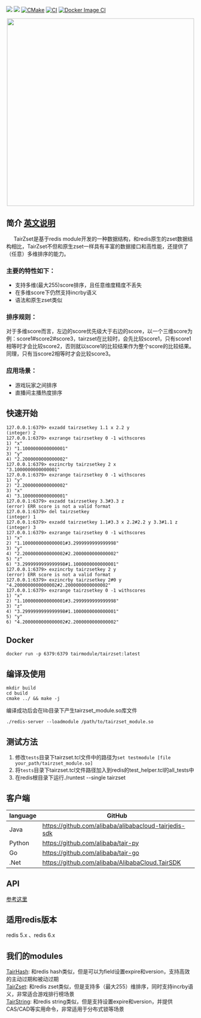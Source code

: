 
![](https://img.shields.io/badge/license-Apache--2.0-green)
![](https://img.shields.io/badge/PRs-welcome-green)
[![CMake](https://github.com/alibaba/TairZset/actions/workflows/cmake.yml/badge.svg)](https://github.com/alibaba/TairZset/actions/workflows/cmake.yml)
[![CI](https://github.com/alibaba/TairZset/actions/workflows/ci.yml/badge.svg)](https://github.com/alibaba/TairZset/actions/workflows/ci.yml)
[![Docker Image CI](https://github.com/alibaba/TairZset/actions/workflows/docker-image.yml/badge.svg)](https://github.com/alibaba/TairZset/actions/workflows/docker-image.yml)



<div align=center>
<img src="imgs/tairzset_logo.jpg" width="500"/>
</div>
   

## 简介  [英文说明](README.md)
     TairZset是基于redis module开发的一种数据结构，和redis原生的zset数据结构相比，TairZset不但和原生zset一样具有丰富的数据接口和高性能，还提供了（任意）多维排序的能力。

### 主要的特性如下：

- 支持多维(最大255)score排序，且任意维度精度不丢失
- 在多维score下仍然支持incrby语义
- 语法和原生zset类似

### 排序规则：      
对于多维score而言，左边的score优先级大于右边的score，以一个三维score为例：score1#score2#score3，tairzset在比较时，会先比较score1，只有score1相等时才会比较score2，否则就以score1的比较结果作为整个score的比较结果。同理，只有当score2相等时才会比较score3。   
   
### 应用场景：
- 游戏玩家之间排序
- 直播间主播热度排序

## 快速开始
```
127.0.0.1:6379> exzadd tairzsetkey 1.1 x 2.2 y
(integer) 2
127.0.0.1:6379> exzrange tairzsetkey 0 -1 withscores
1) "x"
2) "1.1000000000000001"
3) "y"
4) "2.2000000000000002"
127.0.0.1:6379> exzincrby tairzsetkey 2 x 
"3.1000000000000001"
127.0.0.1:6379> exzrange tairzsetkey 0 -1 withscores
1) "y"
2) "2.2000000000000002"
3) "x"
4) "3.1000000000000001"
127.0.0.1:6379> exzadd tairzsetkey 3.3#3.3 z
(error) ERR score is not a valid format
127.0.0.1:6379> del tairzsetkey
(integer) 1
127.0.0.1:6379> exzadd tairzsetkey 1.1#3.3 x 2.2#2.2 y 3.3#1.1 z
(integer) 3
127.0.0.1:6379> exzrange tairzsetkey 0 -1 withscores
1) "x"
2) "1.1000000000000001#3.2999999999999998"
3) "y"
4) "2.2000000000000002#2.2000000000000002"
5) "z"
6) "3.2999999999999998#1.1000000000000001"
127.0.0.1:6379> exzincrby tairzsetkey 2 y 
(error) ERR score is not a valid format
127.0.0.1:6379> exzincrby tairzsetkey 2#0 y 
"4.2000000000000002#2.2000000000000002"
127.0.0.1:6379> exzrange tairzsetkey 0 -1 withscores
1) "x"
2) "1.1000000000000001#3.2999999999999998"
3) "z"
4) "3.2999999999999998#1.1000000000000001"
5) "y"
6) "4.2000000000000002#2.2000000000000002"
```

## Docker
```
docker run -p 6379:6379 tairmodule/tairzset:latest
```

## 编译及使用

```
mkdir build  
cd build  
cmake ../ && make -j
```
编译成功后会在lib目录下产生tairzset_module.so库文件

```
./redis-server --loadmodule /path/to/tairzset_module.so
```
## 测试方法

1. 修改`tests`目录下tairzset.tcl文件中的路径为`set testmodule [file your_path/tairzset_module.so]`
2. 将`tests`目录下tairzset.tcl文件路径加入到redis的test_helper.tcl的all_tests中
3. 在redis根目录下运行./runtest --single tairzset

## 客户端

| language | GitHub |
|----------|---|
| Java     |https://github.com/alibaba/alibabacloud-tairjedis-sdk|
| Python   |https://github.com/alibaba/tair-py|
| Go       |https://github.com/alibaba/tair-go|
| .Net     |https://github.com/alibaba/AlibabaCloud.TairSDK|

## API
[参考这里](CMDDOC.md)

## 适用redis版本
redis 5.x 、redis 6.x

## 我们的modules

[TairHash](https://github.com/alibaba/TairHash): 和redis hash类似，但是可以为field设置expire和version，支持高效的主动过期和被动过期   
[TairZset](https://github.com/alibaba/TairZset): 和redis zset类似，但是支持多（最大255）维排序，同时支持incrby语义，非常适合游戏排行榜场景   
[TairString](https://github.com/alibaba/TairString): 和redis string类似，但是支持设置expire和version，并提供CAS/CAD等实用命令，非常适用于分布式锁等场景  


